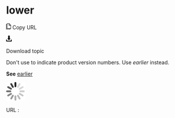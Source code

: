 # lower

![Copy URL](media/lower/Copy.png)
Copy URL

![Download](media/lower/Download.png)

Download topic

Don't use to indicate product version numbers. Use *earlier* instead.

**See** [earlier](https://worldready.cloudapp.net/Styleguide/Read?id=2700&topicid=32559)

![In progress](media/lower/activity-large.gif)

URL :
